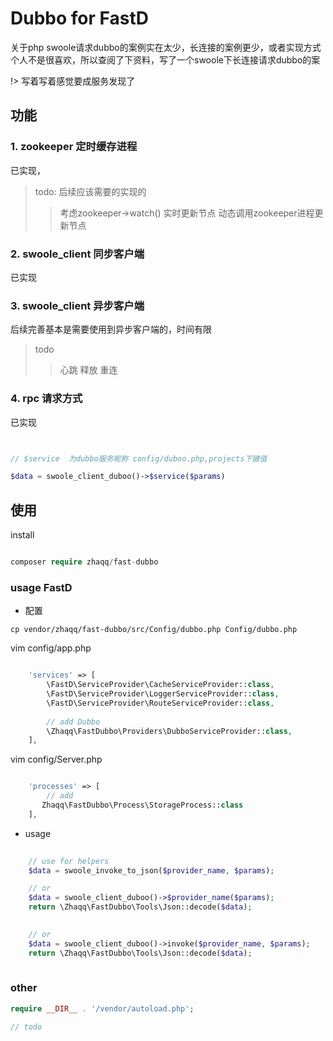 # Dubbo for FastD


关于php swoole请求dubbo的案例实在太少，长连接的案例更少，或者实现方式个人不是很喜欢，所以查阅了下资料，写了一个swoole下长连接请求dubbo的案

!> 写着写着感觉要成服务发现了

## 功能

### 1. zookeeper 定时缓存进程

已实现，

> todo:  后续应该需要的实现的
>>  考虑zookeeper->watch() 实时更新节点
>>  动态调用zookeeper进程更新节点

### 2. swoole_client 同步客户端

已实现

### 3. swoole_client 异步客户端

后续完善基本是需要使用到异步客户端的，时间有限

> todo
>> 心跳
>> 释放
>> 重连

### 4. rpc 请求方式

已实现

```php


// $service  为dubbo服务昵称 config/duboo.php,projects下键值

$data = swoole_client_duboo()->$service($params)

```

## 使用

install

```php

composer require zhaqq/fast-dubbo

```

### usage FastD

* 配置
```shell
cp vendor/zhaqq/fast-dubbo/src/Config/dubbo.php Config/dubbo.php

```
vim config/app.php

```php

    'services' => [
        \FastD\ServiceProvider\CacheServiceProvider::class,
        \FastD\ServiceProvider\LoggerServiceProvider::class,
        \FastD\ServiceProvider\RouteServiceProvider::class,
        
        // add Dubbo
        \Zhaqq\FastDubbo\Providers\DubboServiceProvider::class,
    ],

```

vim config/Server.php

```php

    'processes' => [
        // add
       Zhaqq\FastDubbo\Process\StorageProcess::class
    ],

```

* usage

```php
    
    // use for helpers
    $data = swoole_invoke_to_json($provider_name, $params);

    // or
    $data = swoole_client_duboo()->$provider_name($params);
    return \Zhaqq\FastDubbo\Tools\Json::decode($data);

    
    // or
    $data = swoole_client_duboo()->invoke($provider_name, $params);
    return \Zhaqq\FastDubbo\Tools\Json::decode($data);
    
```

### other

```php
require __DIR__ . '/vendor/autoload.php';

// todo

```